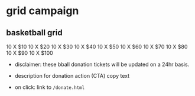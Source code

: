 # grid campaign

## basketball grid

10 X $10
10 X $20
10 X $30
10 X $40
10 X $50
10 X $60
10 X $70
10 X $80
10 X $90
10 X $100

- disclaimer: these bball donation tickets will be updated on a 24hr basis.

- description for donation action (CTA) copy text
- on click: link to `/donate.html`
